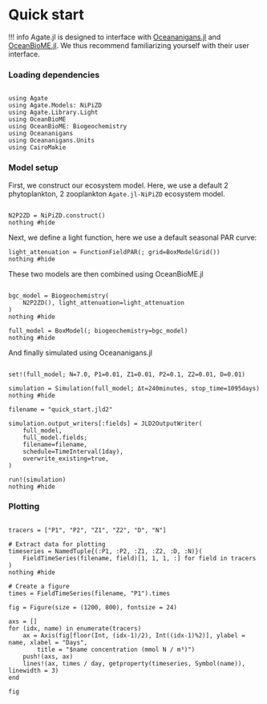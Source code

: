 # Quick start 

!!! info
    Agate.jl is designed to interface with [Oceananigans.jl](https://clima.github.io/OceananigansDocumentation/stable/) and [OceanBioME.jl](https://oceanbiome.github.io/OceanBioME.jl/stable/). We thus recommend familiarizing yourself with their user interface.

### Loading dependencies

```@example quickstart

using Agate
using Agate.Models: NiPiZD
using Agate.Library.Light
using OceanBioME
using OceanBioME: Biogeochemistry
using Oceananigans
using Oceananigans.Units
using CairoMakie
```

### Model setup

First, we construct our ecosystem model.
Here, we use a default 2 phytoplankton, 2 zooplankton `Agate.jl-NiPiZD` ecosystem model.

```@example quickstart

N2P2ZD = NiPiZD.construct()
nothing #hide
```
Next, we define a light function, here we use a default seasonal PAR curve:

```@example quickstart
light_attenuation = FunctionFieldPAR(; grid=BoxModelGrid())
nothing #hide
```

These two models are then combined using OceanBioME.jl

```@example quickstart

bgc_model = Biogeochemistry(
    N2P2ZD(), light_attenuation=light_attenuation
)
nothing #hide

full_model = BoxModel(; biogeochemistry=bgc_model)
nothing #hide
```

And finally simulated using Oceananigans.jl

```@example quickstart

set!(full_model; N=7.0, P1=0.01, Z1=0.01, P2=0.1, Z2=0.01, D=0.01)

simulation = Simulation(full_model; Δt=240minutes, stop_time=1095days)
nothing #hide

filename = "quick_start.jld2"

simulation.output_writers[:fields] = JLD2OutputWriter(
    full_model,
    full_model.fields;
    filename=filename,
    schedule=TimeInterval(1day),
    overwrite_existing=true,
)

run!(simulation)
nothing #hide
```

### Plotting

```@example quickstart

tracers = ["P1", "P2", "Z1", "Z2", "D", "N"]

# Extract data for plotting
timeseries = NamedTuple{(:P1, :P2, :Z1, :Z2, :D, :N)}(
    FieldTimeSeries(filename, field)[1, 1, 1, :] for field in tracers
)
nothing #hide

# Create a figure
times = FieldTimeSeries(filename, "P1").times

fig = Figure(size = (1200, 800), fontsize = 24)

axs = []
for (idx, name) in enumerate(tracers)
    ax = Axis(fig[floor(Int, (idx-1)/2), Int((idx-1)%2)], ylabel = name, xlabel = "Days", 
        title = "$name concentration (mmol N / m³)")
    push!(axs, ax)
    lines!(ax, times / day, getproperty(timeseries, Symbol(name)), linewidth = 3)
end

fig
```